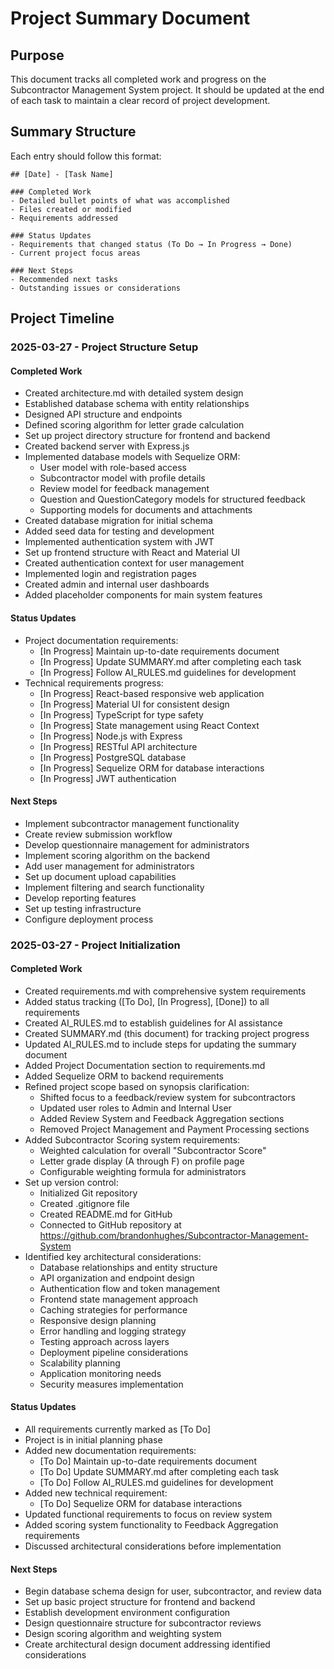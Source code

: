 # Project Summary Document

## Purpose
This document tracks all completed work and progress on the Subcontractor Management System project. It should be updated at the end of each task to maintain a clear record of project development.

## Summary Structure
Each entry should follow this format:

```
## [Date] - [Task Name]

### Completed Work
- Detailed bullet points of what was accomplished
- Files created or modified
- Requirements addressed

### Status Updates
- Requirements that changed status (To Do → In Progress → Done)
- Current project focus areas

### Next Steps
- Recommended next tasks
- Outstanding issues or considerations
```

## Project Timeline

### 2025-03-27 - Project Structure Setup

#### Completed Work
- Created architecture.md with detailed system design
- Established database schema with entity relationships
- Designed API structure and endpoints
- Defined scoring algorithm for letter grade calculation
- Set up project directory structure for frontend and backend
- Created backend server with Express.js
- Implemented database models with Sequelize ORM:
  - User model with role-based access
  - Subcontractor model with profile details
  - Review model for feedback management
  - Question and QuestionCategory models for structured feedback
  - Supporting models for documents and attachments
- Created database migration for initial schema
- Added seed data for testing and development
- Implemented authentication system with JWT
- Set up frontend structure with React and Material UI
- Created authentication context for user management
- Implemented login and registration pages
- Created admin and internal user dashboards
- Added placeholder components for main system features

#### Status Updates
- Project documentation requirements:
  - [In Progress] Maintain up-to-date requirements document
  - [In Progress] Update SUMMARY.md after completing each task
  - [In Progress] Follow AI_RULES.md guidelines for development
- Technical requirements progress:
  - [In Progress] React-based responsive web application
  - [In Progress] Material UI for consistent design
  - [In Progress] TypeScript for type safety
  - [In Progress] State management using React Context
  - [In Progress] Node.js with Express
  - [In Progress] RESTful API architecture
  - [In Progress] PostgreSQL database
  - [In Progress] Sequelize ORM for database interactions
  - [In Progress] JWT authentication

#### Next Steps
- Implement subcontractor management functionality
- Create review submission workflow
- Develop questionnaire management for administrators
- Implement scoring algorithm on the backend
- Add user management for administrators
- Set up document upload capabilities
- Implement filtering and search functionality
- Develop reporting features
- Set up testing infrastructure
- Configure deployment process

### 2025-03-27 - Project Initialization

#### Completed Work
- Created requirements.md with comprehensive system requirements
- Added status tracking ([To Do], [In Progress], [Done]) to all requirements
- Created AI_RULES.md to establish guidelines for AI assistance
- Created SUMMARY.md (this document) for tracking project progress
- Updated AI_RULES.md to include steps for updating the summary document
- Added Project Documentation section to requirements.md
- Added Sequelize ORM to backend requirements
- Refined project scope based on synopsis clarification:
  - Shifted focus to a feedback/review system for subcontractors
  - Updated user roles to Admin and Internal User
  - Added Review System and Feedback Aggregation sections
  - Removed Project Management and Payment Processing sections
- Added Subcontractor Scoring system requirements:
  - Weighted calculation for overall "Subcontractor Score"
  - Letter grade display (A through F) on profile page
  - Configurable weighting formula for administrators
- Set up version control:
  - Initialized Git repository
  - Created .gitignore file
  - Created README.md for GitHub
  - Connected to GitHub repository at https://github.com/brandonhughes/Subcontractor-Management-System
- Identified key architectural considerations:
  - Database relationships and entity structure
  - API organization and endpoint design
  - Authentication flow and token management
  - Frontend state management approach
  - Caching strategies for performance
  - Responsive design planning
  - Error handling and logging strategy
  - Testing approach across layers
  - Deployment pipeline considerations
  - Scalability planning
  - Application monitoring needs
  - Security measures implementation

#### Status Updates
- All requirements currently marked as [To Do]
- Project is in initial planning phase
- Added new documentation requirements:
  - [To Do] Maintain up-to-date requirements document
  - [To Do] Update SUMMARY.md after completing each task
  - [To Do] Follow AI_RULES.md guidelines for development
- Added new technical requirement:
  - [To Do] Sequelize ORM for database interactions
- Updated functional requirements to focus on review system
- Added scoring system functionality to Feedback Aggregation requirements
- Discussed architectural considerations before implementation

#### Next Steps
- Begin database schema design for user, subcontractor, and review data
- Set up basic project structure for frontend and backend
- Establish development environment configuration
- Design questionnaire structure for subcontractor reviews
- Design scoring algorithm and weighting system
- Create architectural design document addressing identified considerations